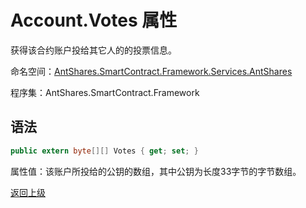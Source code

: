 # Account.Votes 属性

获得该合约账户投给其它人的的投票信息。

命名空间：[AntShares.SmartContract.Framework.Services.AntShares](../../AntShares.md)

程序集：AntShares.SmartContract.Framework

## 语法

```c#
public extern byte[][] Votes { get; set; }
```

属性值：该账户所投给的公钥的数组，其中公钥为长度33字节的字节数组。



[返回上级](../Account.md)
